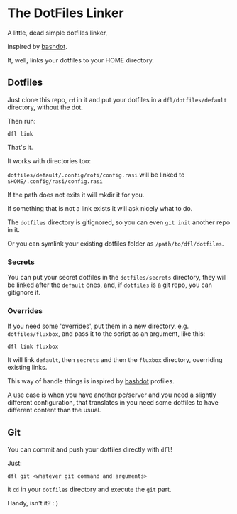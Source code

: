 # The DotFiles Linker

A little, dead simple dotfiles linker,

inspired by [bashdot](https://github.com/bashdot/bashdot).

It, well, links your dotfiles to your HOME directory.


## Dotfiles

Just clone this repo, `cd` in it and put your dotfiles in a `dfl/dotfiles/default` directory, without the dot.

Then run:

`dfl link`

That's it.

It works with directories too:

`dotfiles/default/.config/rofi/config.rasi` will be linked to `$HOME/.config/rasi/config.rasi`

If the path does not exits it will mkdir it for you.

If something that is not a link exists it will ask nicely what to do.

The `dotfiles` directory is gitignored, so you can even `git init` another repo in it.

Or you can symlink your existing dotfiles folder as `/path/to/dfl/dotfiles`.


### Secrets

You can put your secret dotfiles in the `dotfiles/secrets` directory,
they will be linked after the `default` ones, and, if `dotfiles` is a git repo, you can gitignore it.


### Overrides

If you need some 'overrides', put them in a new directory, e.g. `dotfiles/fluxbox`, and pass it to the script as an argument,
like this:

`dfl link fluxbox`

It will link `default`, then `secrets` and then the `fluxbox` directory, overriding existing links.

This way of handle things is inspired by [bashdot](https://github.com/bashdot/bashdot) profiles.

A use case is when you have another pc/server and you need a slightly different configuration,
that translates in you need some dotfiles to have different content than the usual.


## Git

You can commit and push your dotfiles directly with `dfl`!

Just:

`dfl git <whatever git command and arguments>`

it `cd` in your `dotfiles` directory and execute the `git` part.

Handy, isn't it? : )

